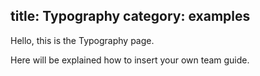 title: Typography
category: examples
---


Hello, this is the Typography page.

Here will be explained how to insert your own team guide.
